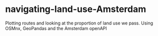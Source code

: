 # navigating-land-use-Amsterdam
Plotting routes and looking at the proportion of land use we pass. Using OSMnx, GeoPandas and the Amsterdam openAPI
